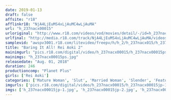 ```yaml
---
date: 2019-01-13
draft: false
affsite: "r18"
afflinkr18: "NjA4LjEuMS4xLjAuMC4wLjAuMA"
url: "h_237nacx00015"
urloriginal: "http://www.r18.com/videos/vod/movies/detail/-/id=h_237nacx00015"
urlfinal: "http://media.r18.com/track/NjA4LjEuMS4xLjAuMC4wLjAuMA/videos/vod/movies/detail/-/id=h_237nacx00015"
samplevid: "awspv3001.r18.com/litevideo/freepv/h/h_2/h_237nacx015/h_237nacx015_dmb_w.mp4"
title: "Baring It All! Rei Aoki 2"
mainimgurl: "pics.r18.com/digital/video/h_237nacx00015/h_237nacx00015ps.jpg"
mainimgs: "h_237nacx00015ps.jpg"
releasedate: "Aug. 01, 2018"
duration: 246
productioncomp: "Planet Plus"
girls: ['Rei Aoki']
categories: ['Mature Woman', 'Slut', 'Married Woman', 'Slender', 'Featured Actress', 'Creampie', 'Over 4 Hours', 'Hi-Def']
imgurls: ['pics.r18.com/digital/video/h_237nacx00015/h_237nacx00015jp-1.jpg', 'pics.r18.com/digital/video/h_237nacx00015/h_237nacx00015jp-2.jpg', 'pics.r18.com/digital/video/h_237nacx00015/h_237nacx00015jp-3.jpg', 'pics.r18.com/digital/video/h_237nacx00015/h_237nacx00015jp-4.jpg', 'pics.r18.com/digital/video/h_237nacx00015/h_237nacx00015jp-5.jpg', 'pics.r18.com/digital/video/h_237nacx00015/h_237nacx00015jp-6.jpg', 'pics.r18.com/digital/video/h_237nacx00015/h_237nacx00015jp-7.jpg', 'pics.r18.com/digital/video/h_237nacx00015/h_237nacx00015jp-8.jpg', 'pics.r18.com/digital/video/h_237nacx00015/h_237nacx00015jp-9.jpg', 'pics.r18.com/digital/video/h_237nacx00015/h_237nacx00015jp-10.jpg', 'pics.r18.com/digital/video/h_237nacx00015/h_237nacx00015jp-11.jpg', 'pics.r18.com/digital/video/h_237nacx00015/h_237nacx00015jp-12.jpg', 'pics.r18.com/digital/video/h_237nacx00015/h_237nacx00015jp-13.jpg', 'pics.r18.com/digital/video/h_237nacx00015/h_237nacx00015jp-14.jpg', 'pics.r18.com/digital/video/h_237nacx00015/h_237nacx00015jp-15.jpg', 'pics.r18.com/digital/video/h_237nacx00015/h_237nacx00015jp-16.jpg', 'pics.r18.com/digital/video/h_237nacx00015/h_237nacx00015jp-17.jpg', 'pics.r18.com/digital/video/h_237nacx00015/h_237nacx00015jp-18.jpg', 'pics.r18.com/digital/video/h_237nacx00015/h_237nacx00015jp-19.jpg', 'pics.r18.com/digital/video/h_237nacx00015/h_237nacx00015jp-20.jpg']
imgs: ['h_237nacx00015jp-1.jpg', 'h_237nacx00015jp-2.jpg', 'h_237nacx00015jp-3.jpg', 'h_237nacx00015jp-4.jpg', 'h_237nacx00015jp-5.jpg', 'h_237nacx00015jp-6.jpg', 'h_237nacx00015jp-7.jpg', 'h_237nacx00015jp-8.jpg', 'h_237nacx00015jp-9.jpg', 'h_237nacx00015jp-10.jpg', 'h_237nacx00015jp-11.jpg', 'h_237nacx00015jp-12.jpg', 'h_237nacx00015jp-13.jpg', 'h_237nacx00015jp-14.jpg', 'h_237nacx00015jp-15.jpg', 'h_237nacx00015jp-16.jpg', 'h_237nacx00015jp-17.jpg', 'h_237nacx00015jp-18.jpg', 'h_237nacx00015jp-19.jpg', 'h_237nacx00015jp-20.jpg']
---
```

